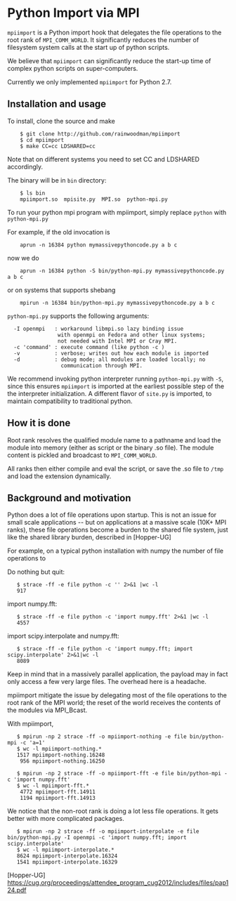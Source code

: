 # Python Import via MPI

`mpiimport` is a Python import hook that delegates the file operations to
the root rank of `MPI_COMM_WORLD`. 
It significantly reduces the number of filesystem system calls at the
start up of python scripts. 

We believe that `mpiimport` can significantly reduce the start-up time of complex 
python scripts on super-computers.

Currently we only implemented `mpiimport` for Python 2.7.

## Installation and usage

To install, clone the source and make
```
    $ git clone http://github.com/rainwoodman/mpiimport
    $ cd mpiimport
    $ make CC=cc LDSHARED=cc
```
Note that on different systems you need to set CC and LDSHARED accordingly.

The binary will be in `bin` directory:
```
    $ ls bin
    mpiimport.so  mpisite.py  MPI.so  python-mpi.py
```

To run your python mpi program with mpiimport, simply replace `python`
with `python-mpi.py`

For example, if the old invocation is
```
    aprun -n 16384 python mymassivepythoncode.py a b c 
```
now we do
```
    aprun -n 16384 python -S bin/python-mpi.py mymassivepythoncode.py a b c 
```
or on systems that supports shebang
```
    mpirun -n 16384 bin/python-mpi.py mymassivepythoncode.py a b c 
```

`python-mpi.py` supports the following arguments:

```
  -I openmpi   : workaround libmpi.so lazy binding issue 
                with openmpi on Fedora and other linux systems;
                not needed with Intel MPI or Cray MPI.
  -c 'command' : execute command (like python -c )
  -v           : verbose; writes out how each module is imported
  -d           : debug mode; all modules are loaded locally; no
                 communication through MPI.
```

We recommend invoking python interpreter running `python-mpi.py` with `-S`, 
since this ensures `mpiimport` is imported at the earliest possible step of the
the interpreter initialization. A different flavor of `site.py` is 
imported, to maintain compatibility to traditional python.

## How it is done

Root rank resolves the qualified module name to a pathname and load
the module into memory (either as script or the binary .so file). The
module content is pickled and broadcast to `MPI_COMM_WORLD`. 

All ranks then either compile and eval the script, or save the .so
file to `/tmp` and load the extension dynamically.

## Background and motivation
Python does a lot of file operations upon startup.
This is not an issue for small scale applications -- but on
applications at a massive scale (10K+ MPI ranks), these file
operations become a burden to the shared file system, just like the
shared library burden, described in [Hopper-UG]

For example, on a typical python installation with numpy the number of
file operations to 

Do nothing but quit:
```
   $ strace -ff -e file python -c '' 2>&1 |wc -l
   917
```
import numpy.fft:
```
   $ strace -ff -e file python -c 'import numpy.fft' 2>&1 |wc -l
   4557
```
import scipy.interpolate and numpy.fft:
```
   $ strace -ff -e file python -c 'import numpy.fft; import scipy.interpolate' 2>&1|wc -l
   8089
```

Keep in mind that in a massively parallel application, the payload may
in fact only access a few very large files. The overhead here is a
headache.

mpiimport mitigate the issue by delegating most of the file operations
to the root rank of the MPI world; the reset of the world receives the
contents of the modules via MPI\_Bcast.

With mpiimport, 
```
   $ mpirun -np 2 strace -ff -o mpiimport-nothing -e file bin/python-mpi -c 'a=1'
   $ wc -l mpiimport-nothing.*
   1517 mpiimport-nothing.16248
    956 mpiimport-nothing.16250
```
```
   $ mpirun -np 2 strace -ff -o mpiimport-fft -e file bin/python-mpi -c 'import numpy.fft'
   $ wc -l mpiimport-fft.*
    4772 mpiimport-fft.14911
    1194 mpiimport-fft.14913
```
We notice that the non-root rank is doing a lot less file operations.
It gets better with more complicated packages.
```
   $ mpirun -np 2 strace -ff -o mpiimport-interpolate -e file bin/python-mpi.py -I openmpi -c 'import numpy.fft; import scipy.interpolate'
   $ wc -l mpiimport-interpolate.*
   8624 mpiimport-interpolate.16324
   1541 mpiimport-interpolate.16329
```

[Hopper-UG] https://cug.org/proceedings/attendee_program_cug2012/includes/files/pap124.pdf
